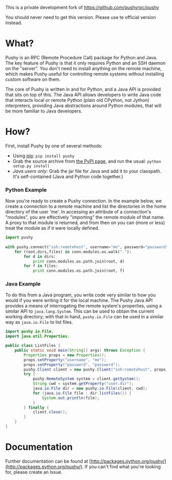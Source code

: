This is a private development fork of
https://github.com/pushyrpc/pushy

You should never need to get this version.
Please use te official version instead.

# What?

Pushy is an RPC (Remote Procedure Call) package for Python and Java. The key feature of Pushy is that it only requires
Python and an SSH daemon on the "server". You don't need to install anything on the remote machine, which makes Pushy
useful for controlling remote systems without installing custom software on them.

The core of Pushy is written in and for Python, and a Java API is provided that sits on top of this. The Java API allows
developers to write Java code that interacts local or remote Python (plain old CPython, not Jython) interpreters,
providing Java abstractions around Python modules, that will be more familiar to Java developers.

# How?

First, install Pushy by one of several methods:

* Using [pip](http://www.pip-installer.org): `pip install pushy`
* Grab the source archive from [the PyPI page](http://pypi.python.org/pypi/pushy/), and run the usual:
  `python setup.py install`
* *Java users only:* Grab the jar file for Java and add it to your classpath. It's self-contained (Java and Python code
  together.)

### Python Example

Now you're ready to create a Pushy connection. In the example below, we create a connection to a remote machine and
list the directories in the home directory of the user 'me'. In accessing an attribute of a connection's "modules",
you are effectively "importing" the remote module of that name. A proxy to that module is returned, and from then on
you can (more or less) treat the module as if it were locally defined.

```python
import pushy
    
with pushy.connect("ssh:remotehost", username="me", password="password") as conn:
    for (root,dirs,files) in conn.modules.os.walk("."):
        for d in dirs:
            print conn.modules.os.path.join(root, d)
        for f in files:
            print conn.modules.os.path.join(root, f)
```

### Java Example

To do this from a Java program, you write code very similar to how you would if you were writing it for the local
machine. The Pushy Java API provides a means of interrogating the remote system's properties, using a similar API to
`java.lang.System`. This can be used to obtain the current working directory; with that in hand, `pushy.io.File` can be
used in a similar way as `java.io.File` to list files.

```java
import pushy.io.File;
import java.util.Properties;

public class ListFiles {
    public static void main(String[] args) throws Exception {
        Properties props = new Properties();
        props.setProperty("username", "me");
        props.setProperty("password", "password");
        pushy.Client client = new pushy.Client("ssh:remotehost", props);
        try {
            pushy.RemoteSystem system = client.getSystem();
            String cwd = system.getProperty("user.dir");
            java.io.File dir = new pushy.io.File(client, cwd);
            for (java.io.File file : dir.listFiles()) {
                System.out.println(file);
            }
        } finally {
            client.close();
        }
    }
}
```

# Documentation

Further documentation can be found at [http://packages.python.org/pushy/](http://packages.python.org/pushy/). If you
can't find what you're looking for, please create an Issue.
